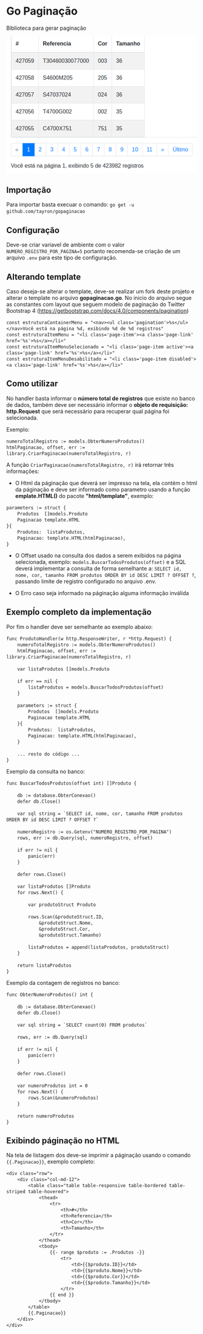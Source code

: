 # Go Paginação
Biblioteca para gerar paginação


![Alt text](/print.png?raw=true)

## Importação
Para importar basta execuar o comando: ```go get -u github.com/tayron/gopaginacao```

## Configuração
Deve-se criar variavel de ambiente com o valor ```NUMERO_REGISTRO_POR_PAGINA=5``` portanto recomenda-se criação de um arquivo ```.env``` 
para este tipo de configuração.

## Alterando template
Caso deseja-se alterar o template, deve-se realizar um fork deste projeto e alterar o template no arquivo **gopaginacao.go**. 
No inicio do arquivo segue as constantes com layout que seguem modelo de paginação do Twitter Bootstrap 4 (https://getbootstrap.com/docs/4.0/components/pagination)

```
const estruturaContainerMenu = "<nav><ul class='pagination'>%s</ul></nav>Você está na página %d, exibindo %d de %d registros"
const estruturaItemMenu = "<li class='page-item'><a class='page-link' href='%s'>%s</a></li>"
const estruturaItemMenuSelecionado = "<li class='page-item active'><a class='page-link' href='%s'>%s</a></li>"
const estruturaItemMenuDesabilitado = "<li class='page-item disabled'><a class='page-link' href='%s'>%s</a></li>"
```

## Como utilizar
No handler basta informar o **número total de registros** que existe no banco de dados, também deve ser necessário informar 
o **objeto de requisição: http.Request**  que será necessário para recuperar qual página foi selecionada.

Exemplo: 

```
numeroTotalRegistro := models.ObterNumeroProdutos()
htmlPaginacao, offset, err := library.CriarPaginacao(numeroTotalRegistro, r)
```

A função ```CriarPaginacao(numeroTotalRegistro, r)``` irá retornar três informações:
* O Html da páginação que deverá ser impresso na tela, ela contém o html da páginação e deve ser informado como parametro 
usando a função **emplate.HTML()** do pacote **"html/template"**, exemplo: 

```
parameters := struct {
    Produtos  []models.Produto
    Paginacao template.HTML
}{
    Produtos:  listaProdutos,
    Paginacao: template.HTML(htmlPaginacao),
}  
```

* O Offset usado na consulta dos dados a serem exibidos na página selecionada, exemplo: ```models.BuscarTodosProdutos(offset)``` e a SQL deverá implementar a consulta de forma semelhante a: ```SELECT id, nome, cor, tamanho FROM produtos ORDER BY id DESC LIMIT ? OFFSET ?```, passando limite de registro configurado no arquivo .env.

* O Erro caso seja informado na páginação alguma informação inválida

## Exempĺo completo da implementação
Por fim o handler deve ser semelhante ao exemplo abaixo:

```
func ProdutoHandler(w http.ResponseWriter, r *http.Request) {
	numeroTotalRegistro := models.ObterNumeroProdutos()
	htmlPaginacao, offset, err := library.CriarPaginacao(numeroTotalRegistro, r)

	var listaProdutos []models.Produto

	if err == nil {
		listaProdutos = models.BuscarTodosProdutos(offset)
	}

	parameters := struct {
		Produtos  []models.Produto
		Paginacao template.HTML
	}{
		Produtos:  listaProdutos,
		Paginacao: template.HTML(htmlPaginacao),
	}  
    
    ...	resto do código ...
}      
```

Exemplo da consulta no banco:
```
func BuscarTodosProdutos(offset int) []Produto {

	db := database.ObterConexao()
	defer db.Close()

	var sql string = `SELECT id, nome, cor, tamanho FROM produtos ORDER BY id DESC LIMIT ? OFFSET ?`

	numeroRegistro := os.Getenv("NUMERO_REGISTRO_POR_PAGINA")
	rows, err := db.Query(sql, numeroRegistro, offset)

	if err != nil {
		panic(err)
	}

	defer rows.Close()

	var listaProdutos []Produto
	for rows.Next() {

		var produtoStruct Produto

		rows.Scan(&produtoStruct.ID,
			&produtoStruct.Nome,
			&produtoStruct.Cor,
			&produtoStruct.Tamanho)

		listaProdutos = append(listaProdutos, produtoStruct)
	}

	return listaProdutos
}
```

Exemplo da contagem de registros no banco:
```
func ObterNumeroProdutos() int {

	db := database.ObterConexao()
	defer db.Close()

	var sql string = `SELECT count(0) FROM produtos`

	rows, err := db.Query(sql)

	if err != nil {
		panic(err)
	}

	defer rows.Close()

	var numeroProdutos int = 0
	for rows.Next() {
		rows.Scan(&numeroProdutos)
	}

	return numeroProdutos
}
```

## Exibindo páginação no HTML
Na tela de listagem dos deve-se imprimir a páginação usando o comando ```{{.Paginacao}}```, exemplo completo:

```
<div class="row">
    <div class="col-md-12">
        <table class="table table-responsive table-bordered table-striped table-hovered">
            <thead>
                <tr>
                    <th>#</th>
                    <th>Referencia</th>
                    <th>Cor</th>
                    <th>Tamanho</th>
                </tr>
            </thead>
            <tbody>
                {{- range $produto := .Produtos -}}
                    <tr>
                        <td>{{$produto.ID}}</td>
                        <td>{{$produto.Nome}}</td>
                        <td>{{$produto.Cor}}</td>
                        <td>{{$produto.Tamanho}}</td>
                    </tr>
                {{ end }}
            </tbody>
        </table>
        {{.Paginacao}}
    </div>
</div>
```
